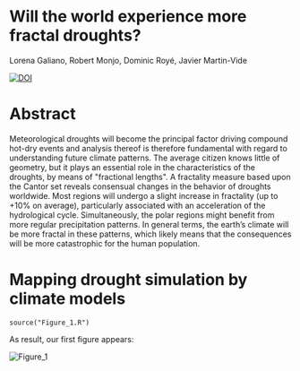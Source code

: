 # Will the world experience more fractal droughts?
Lorena Galiano, Robert Monjo, Dominic Royé, Javier Martin-Vide

[![DOI](https://zenodo.org/badge/524061328.svg)](https://zenodo.org/badge/latestdoi/524061328)


# Abstract

Meteorological droughts will become the principal factor driving compound hot-dry events and analysis thereof is therefore fundamental with regard to understanding future climate patterns. The average citizen knows little of geometry, but it plays an essential role in the characteristics of the droughts, by means of "fractional lengths". A fractality measure based upon the Cantor set reveals consensual changes in the behavior of droughts worldwide. Most regions will undergo a slight increase in fractality (up to +10% on average), particularly associated with an acceleration of the hydrological cycle. Simultaneously, the polar regions might benefit from more regular precipitation patterns. In general terms, the earth’s climate will be more fractal in these patterns, which likely means that the consequences will be more catastrophic for the human population.


# Mapping drought simulation by climate models

```{r, echo=FALSE}
source("Figure_1.R")
```

As result, our first figure appears:

![Figure_1](https://user-images.githubusercontent.com/110187434/190433141-bf478a10-cc15-4ca7-8047-fcde23479f81.PNG)


